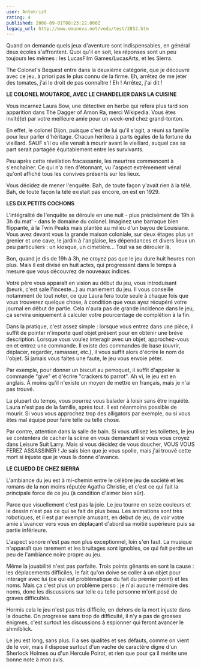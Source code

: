 ```yaml
---
user: Antekrist
rating: 4
published: 2008-09-01T08:23:22.000Z
legacy_url: http://www.emunova.net/veda/test/2852.htm
---
```

Quand on demande quels jeux d'aventure sont indispensables, en général deux écoles s'affrontent. Quoi qu'il en soit, les réponses sont un peu toujours les mêmes : les LucasFilm Games/LucasArts, et les Sierra.  

The Colonel's Bequest entre dans la deuxième catégorie, que je découvre avec ce jeu, à priori pas le plus connu de la firme. Eh, arrêtez de me jeter des tomates, j'ai le droit de pas connaître ! Eh ! Arrêtez, j'ai dit !  

  

**LE COLONEL MOUTARDE, AVEC LE CHANDELIER DANS LA CUISINE**  

Vous incarnez Laura Bow, une détective en herbe qui refera plus tard son apparition dans The Dagger of Amon Ra, merci Wikipedia. Vous êtes invité(e) par votre meilleure amie pour un week-end chez grand-tonton.  

En effet, le colonel Dijon, puisque c'est de lui qu'il s'agit, a réuni sa famille pour leur parler d'héritage. Chacun héritera à parts égales de la fortune du vieillard. SAUF s'il ou elle venait à mourir avant le vieillard, auquel cas sa part serait partagée équitablement entre les survivants.  

Peu après cette révélation fracassante, les meurtres commencent à s'enchaîner. Ce qui n'a rien d'étonnant, vu l'aspect extrêmement vénal qu'ont affiché tous les convives présents sur les lieux.  

Vous décidez de mener l'enquête. Bah, de toute façon y'avait rien à la télé. Bah, de toute façon la télé existait pas encore, on est en 1929\.  

  

**LES DIX PETITS COCHONS**  

L'intégralité de l'enquête se déroule en une nuit - plus précisément de 19h à 3h du mat' - dans le domaine du colonel. Imaginez une barraque bien flippante, à la Twin Peaks mais plantée au milieu d'un bayou de Louisiane. Vous avez devant vous la grande maison coloniale, sur deux étages plus un grenier et une cave, le jardin à l'anglaise, les dépendances et divers lieux un peu particuliers : un kiosque, un cimetière... Tout va se dérouler là.  

Bon, quand je dis de 19h à 3h, ne croyez pas que le jeu dure huit heures non plus. Mais il est divisé en huit actes, qui progressent dans le temps à mesure que vous découvrez de nouveaux indices.  

Votre père vous apparaît en vision au début du jeu, vous introduisant (beurk, c'est sale l'inceste...) au maniement du jeu. Il vous conseille notamment de tout noter, ce que Laura fera toute seule à chaque fois que vous trouverez quelque chose, à condition que vous ayez récupéré votre journal en début de partie. Cela n'aura pas de grande incidence dans le jeu, ça servira uniquement à calculer votre pourcentage de complétion à la fin.  

Dans la pratique, c'est assez simple : lorsque vous entrez dans une pièce, il suffit de pointer n'importe quel objet présent pour en obtenir une brève description. Lorsque vous voulez interagir avec un objet, approchez-vous en et entrez une commande. Il existe des commandes de base (ouvrir, déplacer, regarder, ramasser, etc.), il vous suffit alors d'écrire le nom de l'objet. Si jamais vous faites une faute, le jeu vous envoie péter.  

Par exemple, pour donner un biscuit au perroquet, il suffit d'appeler la commande "give" et d'écrire "crackers to parrot". Ah vi, le jeu est en anglais. À moins qu'il n'existe un moyen de mettre en français, mais je n'ai pas trouvé.  

La plupart du temps, vous pourrez vous balader à loisir sans être inquiété. Laura n'est pas de la famille, après tout. Il est néanmoins possible de mourir. Si vous vous approchez trop des alligators par exemple, ou si vous êtes mal équipé pour faire telle ou telle chose.  

Par contre, attention dans la salle de bain. Si vous utilisez les toilettes, le jeu se contentera de cacher la scène en vous demandant si vous vous croyez dans Leisure Suit Larry. Mais si vous décidez de vous doucher, VOUS VOUS FEREZ ASSASSINER ! Je sais bien que je vous spolie, mais j'ai trouvé cette mort si injuste que je vous la donne d'avance.  

  

**LE CLUEDO DE CHEZ SIERRA**  

L'ambiance du jeu est à mi-chemin entre le célèbre jeu de société et les romans de la non moins réputée Agatha Christie, et c'est ce qui fait la principale force de ce jeu (à condition d'aimer bien sûr).  

Parce que visuellement c'est pas la joie. Le jeu tourne en seize couleurs et le dessin n'est pas ce qui se fait de plus beau. Les animations sont très robotiques, et il est par exemple amusant, en début de jeu, de voir votre amie s'avancer vers vous en déplaçant d'abord sa moitié supérieure puis sa partie inférieure.  

L'aspect sonore n'est pas non plus exceptionnel, loin s'en faut. La musique n'apparaît que rarement et les bruitages sont ignobles, ce qui fait perdre un peu de l'ambiance noire propre au jeu.  

Même la jouabilité n'est pas parfaite. Trois points gênants en sont la cause : les déplacements difficiles, le fait qu'on doive se coller à un objet pour interagir avec lui (ce qui est problématique du fait du premier point) et les noms. Mais ça c'est plus un problème perso : je n'ai aucune mémoire des noms, donc les discussions sur telle ou telle personne m'ont posé de graves difficultés.  

Hormis cela le jeu n'est pas très difficile, en dehors de la mort injuste dans la douche. On progresse sans trop de difficulté, il n'y a pas de grosses énigmes, c'est surtout les discussions à espionner qui feront avancer le shmilblick.  

Le jeu est long, sans plus. Il a ses qualités et ses défauts, comme on vient de le voir, mais il dispose surtout d'un vache de caractère digne d'un Sherlock Holmes ou d'un Hercule Poirot, et rien que pour ça il mérite une bonne note à mon avis.